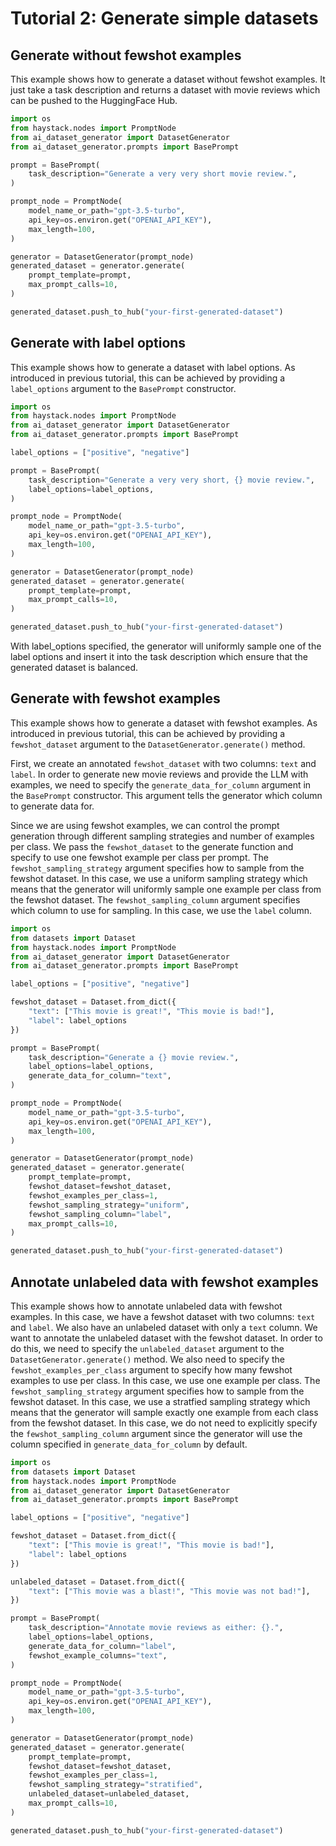 # Tutorial 2: Generate simple datasets

## Generate without fewshot examples

This example shows how to generate a dataset without fewshot examples. It just take a task
description and returns a dataset with movie reviews which can be pushed
to the HuggingFace Hub.

```python
import os
from haystack.nodes import PromptNode
from ai_dataset_generator import DatasetGenerator
from ai_dataset_generator.prompts import BasePrompt

prompt = BasePrompt(
    task_description="Generate a very very short movie review.",
)

prompt_node = PromptNode(
    model_name_or_path="gpt-3.5-turbo",
    api_key=os.environ.get("OPENAI_API_KEY"),
    max_length=100,
)

generator = DatasetGenerator(prompt_node)
generated_dataset = generator.generate(
    prompt_template=prompt,
    max_prompt_calls=10,
)

generated_dataset.push_to_hub("your-first-generated-dataset")
```

## Generate with label options

This example shows how to generate a dataset with label options. As introduced in previous tutorial,
this can be achieved by providing a `label_options` argument to the `BasePrompt` constructor.

```python
import os
from haystack.nodes import PromptNode
from ai_dataset_generator import DatasetGenerator
from ai_dataset_generator.prompts import BasePrompt

label_options = ["positive", "negative"]

prompt = BasePrompt(
    task_description="Generate a very very short, {} movie review.",
    label_options=label_options,
)

prompt_node = PromptNode(
    model_name_or_path="gpt-3.5-turbo",
    api_key=os.environ.get("OPENAI_API_KEY"),
    max_length=100,
)

generator = DatasetGenerator(prompt_node)
generated_dataset = generator.generate(
    prompt_template=prompt,
    max_prompt_calls=10,
)

generated_dataset.push_to_hub("your-first-generated-dataset")
```

With label_options specified, the generator will uniformly sample one of the label options and insert it into the task
description which ensure that the generated dataset is balanced.


## Generate with fewshot examples
This example shows how to generate a dataset with fewshot examples. As introduced in previous tutorial, this can be 
achieved by providing a `fewshot_dataset` argument to the `DatasetGenerator.generate()` method.

First, we create an annotated `fewshot_dataset` with two columns: `text` and `label`. In order to generate new movie 
reviews and provide the LLM with examples, we need to specify the `generate_data_for_column` argument in the 
`BasePrompt` constructor. This argument tells the generator which column to generate data for.

Since we are using fewshot examples, we can control the prompt generation through different sampling strategies and 
number of examples per class. We pass the `fewshot_dataset` to the generate function and specify to use one fewshot 
example per class per prompt. The `fewshot_sampling_strategy` argument specifies how to sample from the fewshot 
dataset. In this case, we use a uniform sampling strategy which means that the generator will uniformly sample one
example per class from the fewshot dataset. The `fewshot_sampling_column` argument specifies which column to use for
sampling. In this case, we use the `label` column.

```python
import os
from datasets import Dataset
from haystack.nodes import PromptNode
from ai_dataset_generator import DatasetGenerator
from ai_dataset_generator.prompts import BasePrompt

label_options = ["positive", "negative"]

fewshot_dataset = Dataset.from_dict({
    "text": ["This movie is great!", "This movie is bad!"],
    "label": label_options
})

prompt = BasePrompt(
    task_description="Generate a {} movie review.",
    label_options=label_options,
    generate_data_for_column="text",
)

prompt_node = PromptNode(
    model_name_or_path="gpt-3.5-turbo",
    api_key=os.environ.get("OPENAI_API_KEY"),
    max_length=100,
)

generator = DatasetGenerator(prompt_node)
generated_dataset = generator.generate(
    prompt_template=prompt,
    fewshot_dataset=fewshot_dataset,
    fewshot_examples_per_class=1,
    fewshot_sampling_strategy="uniform",
    fewshot_sampling_column="label",
    max_prompt_calls=10,
)

generated_dataset.push_to_hub("your-first-generated-dataset")
```

## Annotate unlabeled data with fewshot examples

This example shows how to annotate unlabeled data with fewshot examples. In this case, we have a fewshot dataset with
two columns: `text` and `label`. We also have an unlabeled dataset with only a `text` column. We want to annotate the
unlabeled dataset with the fewshot dataset. In order to do this, we need to specify the `unlabeled_dataset` argument
to the `DatasetGenerator.generate()` method. We also need to specify the `fewshot_examples_per_class` argument to
specify how many fewshot examples to use per class. In this case, we use one example per class. The 
`fewshot_sampling_strategy` argument specifies how to sample from the fewshot dataset. 
In this case, we use a stratfied sampling strategy which means that the generator will sample exactly one example from 
each class from the fewshot dataset. In this case, we do not need to explicitly specify the `fewshot_sampling_column`
argument since the generator will use the column specified in `generate_data_for_column` by default.

```python
import os
from datasets import Dataset
from haystack.nodes import PromptNode
from ai_dataset_generator import DatasetGenerator
from ai_dataset_generator.prompts import BasePrompt

label_options = ["positive", "negative"]

fewshot_dataset = Dataset.from_dict({
    "text": ["This movie is great!", "This movie is bad!"],
    "label": label_options
})

unlabeled_dataset = Dataset.from_dict({
    "text": ["This movie was a blast!", "This movie was not bad!"],
})

prompt = BasePrompt(
    task_description="Annotate movie reviews as either: {}.",
    label_options=label_options,
    generate_data_for_column="label",
    fewshot_example_columns="text",
)

prompt_node = PromptNode(
    model_name_or_path="gpt-3.5-turbo",
    api_key=os.environ.get("OPENAI_API_KEY"),
    max_length=100,
)

generator = DatasetGenerator(prompt_node)
generated_dataset = generator.generate(
    prompt_template=prompt,
    fewshot_dataset=fewshot_dataset,
    fewshot_examples_per_class=1,
    fewshot_sampling_strategy="stratified",
    unlabeled_dataset=unlabeled_dataset,
    max_prompt_calls=10,
)

generated_dataset.push_to_hub("your-first-generated-dataset")
```
